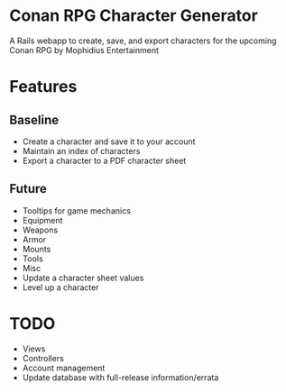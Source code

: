 Conan RPG Character Generator
===

A Rails webapp to create, save, and export characters for the upcoming Conan RPG by Mophidius Entertainment

Features
===
Baseline
---
  - Create a character and save it to your account
  - Maintain an index of characters
  - Export a character to a PDF character sheet

Future
---
  - Tooltips for game mechanics
  - Equipment
   - Weapons
   - Armor
   - Mounts
   - Tools
   - Misc
  - Update a character sheet values
  - Level up a character

TODO
===
  - Views
  - Controllers
  - Account management
  - Update database with full-release information/errata 
